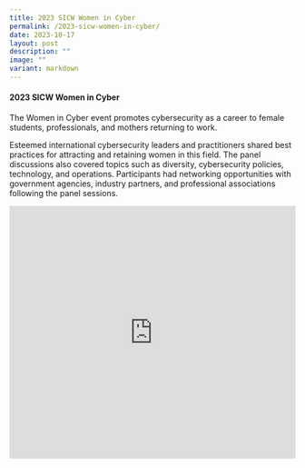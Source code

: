 ```yaml
---
title: 2023 SICW Women in Cyber
permalink: /2023-sicw-women-in-cyber/
date: 2023-10-17
layout: post
description: ""
image: ""
variant: markdown
---
```

#### **2023 SICW Women in Cyber**

The Women in Cyber event promotes cybersecurity as a career to female students, professionals, and mothers returning to work. 

Esteemed international cybersecurity leaders and practitioners shared best practices for attracting and retaining women in this field. The panel discussions also covered topics such as diversity, cybersecurity policies, technology, and operations. Participants had networking opportunities with government agencies, industry partners, and professional associations following the panel sessions. 

<iframe allowfullscreen="" allow="accelerometer; autoplay; clipboard-write; encrypted-media; gyroscope; picture-in-picture; web-share" frameborder="0" title="YouTube video player" src="https://www.youtube.com/embed/mQJCpeuBD0s?si=QKxAPmlwesvdC5yK" width="100%" height="445"></iframe>